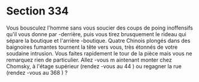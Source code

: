 # Section 334

Vous bousculez l'homme sans vous soucier des coups de poing inoffensifs qu'il vous
donne par -derrière, puis vous tirez brusquement le rideau qui sépare la boutique et
l'arrière -boutique. Quatre Chinois plongés dans des baignoires fumantes tournent la tête
vers vous, très étonnés de votre soudaine intrusion. Vous faites rapidement le tour de la
pièce mais vous ne remarquez rien de particulier. Allez -vous m aintenant monter chez
Chomsky, à l'étage supérieur (rendez -vous au  44 ) ou regagner la rue (rendez -vous au
368 ) ?